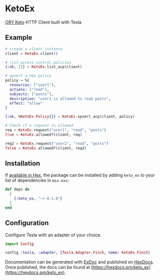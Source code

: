 # KetoEx

[ORY Keto](https://www.ory.sh/keto/) HTTP Client built with Tesla

## Example

```elixir
# create a client instance
client = KetoEx.client()

# list access control policies
{:ok, []} = KetoEx.list_acp(client)

# upsert a new policy
policy = %{
  resources: ["user1"],
  actions: ["read"],
  subjects: ["posts"],
  description: "user1 is allowed to read posts",
  effect: "allow"
}

{:ok, %KetoEx.Policy{}} = KetoEx.upsert_acp(client, policy)

# Check if a request is allowed
req = KetoEx.request("user1", "read", "posts")
true = KetoEx.allowed?(client, req)

req2 = KetoEx.request("user2", "read", "posts")
false = KetoEx.allowed?(client, req2)
```

## Installation

If [available in Hex](https://hex.pm/docs/publish), the package can be installed
by adding `keto_ex` to your list of dependencies in `mix.exs`:

```elixir
def deps do
  [
    {:keto_ex, "~> 0.1.0"}
  ]
end
```

## Configuration

Configure Tesla with an adapter of your choice.

```elixir
import Config

config :tesla, :adapter, {Tesla.Adapter.Finch, name: KetoEx.Finch}
```

Documentation can be generated with [ExDoc](https://github.com/elixir-lang/ex_doc)
and published on [HexDocs](https://hexdocs.pm). Once published, the docs can
be found at [https://hexdocs.pm/keto_ex](https://hexdocs.pm/keto_ex).
